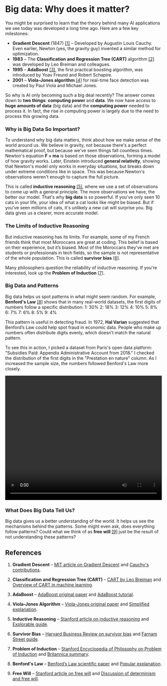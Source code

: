 # Big data: Why does it matter?

You might be surprised to learn that the theory behind many AI applications we see today was developed a long time ago. Here are a few key milestones:

- **Gradient Descent** (1847) [[1]](#ref1) – Developed by Augustin Louis Cauchy. Even earlier, Newton (yes, the gravity guy) invented a similar method for optimization.
- **1983** – The **Classification and Regression Tree (CART)** algorithm [[2]](#ref2) was developed by Leo Breiman and colleagues.
- **1995** – **AdaBoost** [[3]](#ref3), the first practical boosting algorithm, was introduced by Yoav Freund and Robert Schapire.
- **2001** – **Viola-Jones algorithm** [[4]](#ref4) for real-time face detection was created by Paul Viola and Michael Jones.

So why is AI only becoming such a big deal recently? The answer comes down to **two things**: **computing power** and **data**. We now have access to **huge amounts of data** (big data) and the **computing power** needed to process it. In fact, the rise in computing power is largely due to the need to process this growing data.

### Why is Big Data So Important?

To understand why big data matters, think about how we make sense of the world around us. We believe in gravity, not because there's a perfect mathematical proof, but because we've seen things fall countless times. Newton's equation **F = ma** is based on those observations, forming a model of how gravity works. Later, Einstein introduced **general relativity**, showing that Newton's model only works in everyday situations, but breaks down under extreme conditions like in space. This was because Newton's observations weren't enough to capture the full picture.

This is called **inductive reasoning** [[5]](#ref5), where we use a set of observations to come up with a general principle. The more observations we have, the better our model. That's why **big data** is so powerful. If you've only seen 10 cats in your life, your idea of what a cat looks like might be biased. But if you've seen millions of cats, it's unlikely a new cat will surprise you. Big data gives us a clearer, more accurate model.

### The Limits of Inductive Reasoning

But inductive reasoning has its limits. For example, some of my French friends think that most Moroccans are great at coding. This belief is based on their experience, but it’s biased. Most of the Moroccans they’ve met are students or professionals in tech fields, so the sample is not representative of the whole population. This is called **survivor bias** [[6]](#ref6).

Many philosophers question the reliability of inductive reasoning. If you're interested, look up the **Problem of Induction** [[7]](#ref7).

### Big Data and Patterns

Big data helps us spot patterns in what might seem random. For example, **Benford's Law** [[8]](#ref8) shows that in many real-world datasets, the first digits of numbers follow a specific distribution:
1: 30%
2: 18%
3: 12%
4: 10%
5: 8%
6: 7%
7: 6%
8: 5%
9: 4%

This pattern is useful in detecting fraud. In 1972, **Hal Varian** suggested that Benford’s Law could help spot fraud in economic data. People who make up numbers often distribute digits evenly, which doesn’t match the natural pattern.

To see this in action, I picked a dataset from Paris's open data platform: "Subsidies Paid: Appendix Administrative Account from 2018." I checked the distribution of the first digits in the "Prestation en nature" column. As I increased the sample size, the numbers followed Benford's Law more closely.

<video width="100%" height="400" controls>
  <source src="/videos/BENFORD.mp4" type="video/mp4">
</video>

### What Does Big Data Tell Us?

Big data gives us a better understanding of the world. It helps us see the mechanisms behind the patterns. Some might even ask, does everything follow patterns? Could what we think of as **free will** [[9]](#ref9) just be the result of not understanding these patterns?


## References

1. <a name="ref1"></a> **Gradient Descent** – [MIT article on Gradient Descent](https://ocw.mit.edu/courses/6-036-introduction-to-machine-learning-fall-2020/resources/gradient-descent/) and [Cauchy's contributions](https://mathshistory.st-andrews.ac.uk/Biographies/Cauchy/).

2. <a name="ref2"></a> **Classification and Regression Tree (CART)** – [CART by Leo Breiman](https://www.stat.berkeley.edu/~breiman/RandomForests/cc_home.htm) and [Overview of CART in machine learning](https://towardsdatascience.com/understanding-decision-trees-5d6a20952b47).

3. <a name="ref3"></a> **AdaBoost** – [AdaBoost original paper](https://cseweb.ucsd.edu/~yfreund/papers/Boosting.pdf) and [AdaBoost tutorial](https://towardsdatascience.com/understanding-adaboost-2f94f22d5bfe).

4. <a name="ref4"></a> **Viola-Jones Algorithm** – [Viola-Jones original paper](https://www.cs.cmu.edu/~efros/courses/LBMV07/Papers/viola-cvpr-01.pdf) and [Simplified explanation](https://towardsdatascience.com/face-detection-using-viola-jones-algorithm-842dc289c9d4).

5. <a name="ref5"></a> **Inductive Reasoning** – [Stanford article on inductive reasoning](https://plato.stanford.edu/entries/reasoning-inductive/) and [Explorable guide](https://explorable.com/inductive-reasoning).

6. <a name="ref6"></a> **Survivor Bias** – [Harvard Business Review on survivor bias](https://hbr.org/2016/04/survivorship-bias) and [Farnam Street guide](https://fs.blog/survivorship-bias/).

7. <a name="ref7"></a> **Problem of Induction** – [Stanford Encyclopedia of Philosophy on Problem of Induction](https://plato.stanford.edu/entries/induction-problem/) and [Britannica summary](https://www.britannica.com/topic/problem-of-induction).

8. <a name="ref8"></a> **Benford's Law** – [Benford’s Law scientific paper](https://link.springer.com/article/10.1007/BF02288367) and [Popular explanation](https://towardsdatascience.com/benfords-law-what-the-data-says-4d5ff18b2b2).

9. <a name="ref9"></a> **Free Will** – [Stanford article on free will](https://plato.stanford.edu/entries/freewill/) and [Discussion of determinism and free will](https://www.philosophybasics.com/branch_free_will.html).